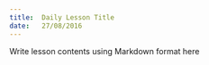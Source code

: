 ```yaml
---
title:  Daily Lesson Title
date:   27/08/2016
---
```


Write lesson contents using Markdown format here